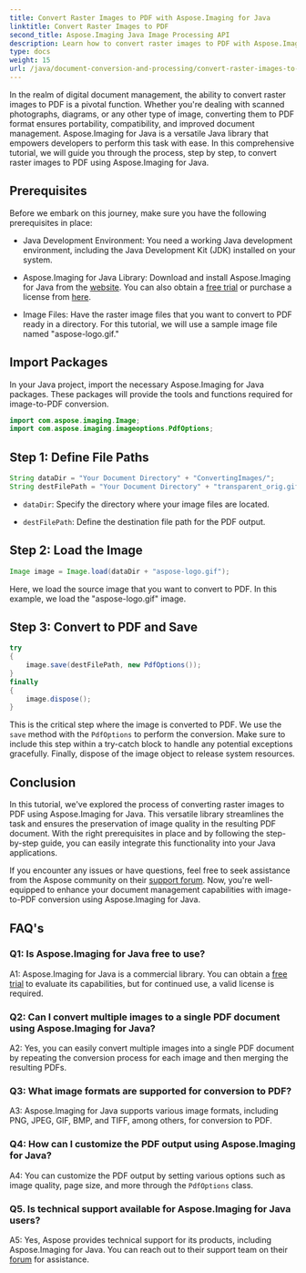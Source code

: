 ```yaml
---
title: Convert Raster Images to PDF with Aspose.Imaging for Java
linktitle: Convert Raster Images to PDF
second_title: Aspose.Imaging Java Image Processing API
description: Learn how to convert raster images to PDF with Aspose.Imaging for Java. Simple steps for high-quality results.
type: docs
weight: 15
url: /java/document-conversion-and-processing/convert-raster-images-to-pdf/
---
```

In the realm of digital document management, the ability to convert raster images to PDF is a pivotal function. Whether you're dealing with scanned photographs, diagrams, or any other type of image, converting them to PDF format ensures portability, compatibility, and improved document management. Aspose.Imaging for Java is a versatile Java library that empowers developers to perform this task with ease. In this comprehensive tutorial, we will guide you through the process, step by step, to convert raster images to PDF using Aspose.Imaging for Java.

## Prerequisites

Before we embark on this journey, make sure you have the following prerequisites in place:

- Java Development Environment: You need a working Java development environment, including the Java Development Kit (JDK) installed on your system.

- Aspose.Imaging for Java Library: Download and install Aspose.Imaging for Java from the [website](https://releases.aspose.com/imaging/java/). You can also obtain a [free trial](https://releases.aspose.com/) or purchase a license from [here](https://purchase.aspose.com/buy).

- Image Files: Have the raster image files that you want to convert to PDF ready in a directory. For this tutorial, we will use a sample image file named "aspose-logo.gif."

## Import Packages

In your Java project, import the necessary Aspose.Imaging for Java packages. These packages will provide the tools and functions required for image-to-PDF conversion.

```java
import com.aspose.imaging.Image;
import com.aspose.imaging.imageoptions.PdfOptions;
```

## Step 1: Define File Paths

```java
String dataDir = "Your Document Directory" + "ConvertingImages/";
String destFilePath = "Your Document Directory" + "transparent_orig.gif.pdf";
```

- `dataDir`: Specify the directory where your image files are located.

- `destFilePath`: Define the destination file path for the PDF output.

## Step 2: Load the Image

```java
Image image = Image.load(dataDir + "aspose-logo.gif");
```

Here, we load the source image that you want to convert to PDF. In this example, we load the "aspose-logo.gif" image.

## Step 3: Convert to PDF and Save

```java
try
{
    image.save(destFilePath, new PdfOptions());
}
finally
{
    image.dispose();
}
```

This is the critical step where the image is converted to PDF. We use the `save` method with the `PdfOptions` to perform the conversion. Make sure to include this step within a try-catch block to handle any potential exceptions gracefully. Finally, dispose of the image object to release system resources.

## Conclusion

In this tutorial, we've explored the process of converting raster images to PDF using Aspose.Imaging for Java. This versatile library streamlines the task and ensures the preservation of image quality in the resulting PDF document. With the right prerequisites in place and by following the step-by-step guide, you can easily integrate this functionality into your Java applications.

If you encounter any issues or have questions, feel free to seek assistance from the Aspose community on their [support forum](https://forum.aspose.com/). Now, you're well-equipped to enhance your document management capabilities with image-to-PDF conversion using Aspose.Imaging for Java.

## FAQ's

### Q1: Is Aspose.Imaging for Java free to use?

A1: Aspose.Imaging for Java is a commercial library. You can obtain a [free trial](https://releases.aspose.com/) to evaluate its capabilities, but for continued use, a valid license is required.

### Q2: Can I convert multiple images to a single PDF document using Aspose.Imaging for Java?

A2: Yes, you can easily convert multiple images into a single PDF document by repeating the conversion process for each image and then merging the resulting PDFs.

### Q3: What image formats are supported for conversion to PDF?

A3: Aspose.Imaging for Java supports various image formats, including PNG, JPEG, GIF, BMP, and TIFF, among others, for conversion to PDF.

### Q4: How can I customize the PDF output using Aspose.Imaging for Java?

A4: You can customize the PDF output by setting various options such as image quality, page size, and more through the `PdfOptions` class.

### Q5. Is technical support available for Aspose.Imaging for Java users?

A5: Yes, Aspose provides technical support for its products, including Aspose.Imaging for Java. You can reach out to their support team on their [forum](https://forum.aspose.com/) for assistance.
